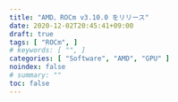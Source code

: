 ```yaml
---
title: "AMD、ROCm v3.10.0 をリリース"
date: 2020-12-02T20:45:41+09:00
draft: true
tags: [ "ROCm", ]
# keywords: [ "", ]
categories: [ "Software", "AMD", "GPU" ]
noindex: false
# summary: ""
toc: false
---
```


